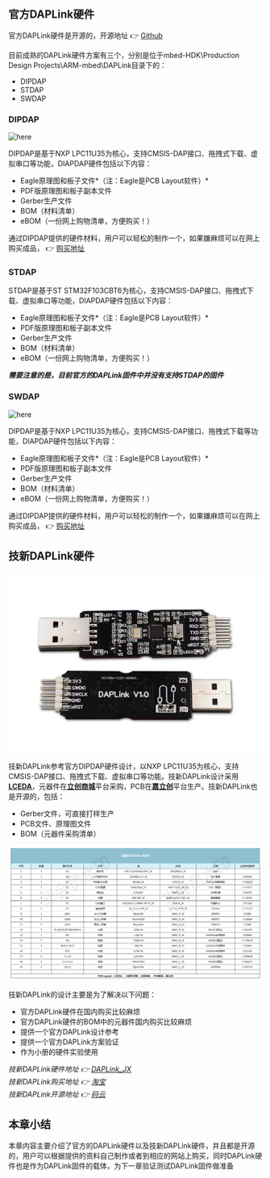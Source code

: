 ## 官方DAPLink硬件  

官方DAPLink硬件是开源的，开源地址 :point_right: [Github](https://github.com/ARMmbed/mbed-HDK)

目前成熟的DAPLink硬件方案有三个，分别是位于mbed-HDK\Production Design Projects\ARM-mbed\DAPLink目录下的：
* DIPDAP
* STDAP
* SWDAP


### DIPDAP  

![here](http://uk.rs-online.com/largeimages/R9054100-01.jpg "DIPDAP-mbed")

DIPDAP是基于NXP LPC11U35为核心，支持CMSIS-DAP接口、拖拽式下载、虚拟串口等功能，DIAPDAP硬件包括以下内容：
* Eagle原理图和板子文件*（注：Eagle是PCB Layout软件）*
* PDF版原理图和板子副本文件
* Gerber生产文件
* BOM（材料清单）
* eBOM（一份网上购物清单，方便购买！）

通过DIPDAP提供的硬件材料，用户可以轻松的制作一个，如果嫌麻烦可以在网上购买成品， :point_right: [购买地址](http://uk.rs-online.com/web/p/processor-microcontroller-development-kits/9054100/)


### STDAP

STDAP是基于ST STM32F103CBT6为核心，支持CMSIS-DAP接口、拖拽式下载、虚拟串口等功能，DIAPDAP硬件包括以下内容：
* Eagle原理图和板子文件*（注：Eagle是PCB Layout软件）*
* PDF版原理图和板子副本文件
* Gerber生产文件
* BOM（材料清单）
* eBOM（一份网上购物清单，方便购买！）

***需要注意的是，目前官方的DAPLink固件中并没有支持STDAP的固件***


### SWDAP

![here](http://uk.rs-online.com/largeimages/R9054104-01.jpg "SWDAP-mbed")

DIPDAP是基于NXP LPC11U35为核心，支持CMSIS-DAP接口、拖拽式下载等功能，DIAPDAP硬件包括以下内容：
* Eagle原理图和板子文件*（注：Eagle是PCB Layout软件）*
* PDF版原理图和板子副本文件
* Gerber生产文件
* BOM（材料清单）
* eBOM（一份网上购物清单，方便购买！）

通过DIPDAP提供的硬件材料，用户可以轻松的制作一个，如果嫌麻烦可以在网上购买成品， :point_right: [购买地址](http://uk.rs-online.com/web/p/processor-microcontroller-development-kits/9054104/)


## 技新DAPLink硬件  

![技新DAPLink](/Images/DAPLink-JX01.jpg)

技新DAPLink参考官方DIPDAP硬件设计，以NXP LPC11U35为核心，支持CMSIS-DAP接口、拖拽式下载、虚拟串口等功能。技新DAPLink设计采用[**LCEDA**](https://lceda.cn/)，元器件在[**立创商城**](https://www.szlcsc.com/)平台采购，PCB在[**嘉立创**](https://www.sz-jlc.com/home/index.html#)平台生产。技新DAPLink也是开源的，包括：
* Gerber文件，可直接打样生产
* PCB文件、原理图文件
* BOM（元器件采购清单）

![技新DAPLink-BOM](/Images/DAPLink-BOM.png)

技新DAPLink的设计主要是为了解决以下问题：
* 官方DAPLink硬件在国内购买比较麻烦
* 官方DAPLink硬件的BOM中的元器件国内购买比较麻烦
* 提供一个官方DAPLink设计参考
* 提供一个官方DAPLink方案验证
* 作为小册的硬件实验使用

*技新DAPLink硬件地址 :point_right: [DAPLink_JX](https://lceda.cn/jixin002/daplink_jx)*   
*技新DAPLink购买地址 :point_right: [淘宝](https://item.taobao.com/item.htm?spm=a1z38n.10677092.0.0.53701debuPoaU9&id=575455906543)*  
*技新DAPLink开源地址 :point_right: [码云](https://gitee.com/jixiaoxin/DAPLink-Brochures)*


## 本章小结  

本章内容主要介绍了官方的DAPLink硬件以及技新DAPLink硬件，并且都是开源的，用户可以根据提供的资料自己制作或者到相应的网站上购买，同时DAPLink硬件也是作为DAPLink固件的载体，为下一章验证测试DAPLink固件做准备


